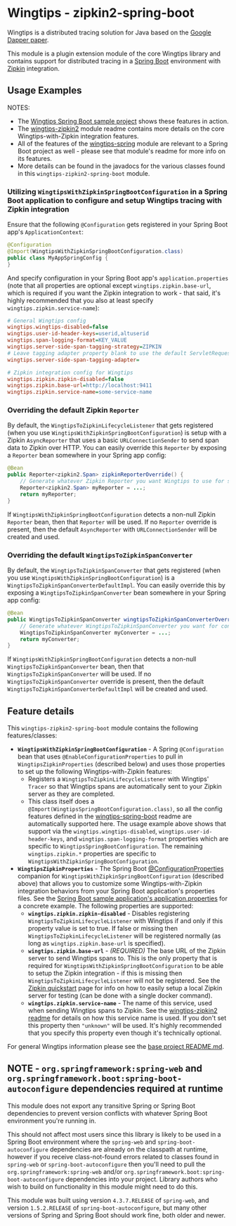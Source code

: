 # Wingtips - zipkin2-spring-boot

Wingtips is a distributed tracing solution for Java based on the 
[Google Dapper paper](http://static.googleusercontent.com/media/research.google.com/en/us/pubs/archive/36356.pdf). 

This module is a plugin extension module of the core Wingtips library and contains support for distributed tracing in a 
[Spring Boot](https://spring.io/guides/gs/spring-boot/) environment with [Zipkin](http://zipkin.io/) integration.

## Usage Examples

NOTES: 

* The [Wingtips Spring Boot sample project](../samples/sample-spring-boot) shows these features in action.
* The [wingtips-zipkin2](../wingtips-zipkin2) module readme contains more details on the core Wingtips-with-Zipkin
integration features.
* All of the features of the [wingtips-spring](../wingtips-spring) module are relevant to a Spring Boot 
project as well - please see that module's readme for more info on its features.
* More details can be found in the javadocs for the various classes found in this `wingtips-zipkin2-spring-boot` module.

### Utilizing `WingtipsWithZipkinSpringBootConfiguration` in a Spring Boot application to configure and setup Wingtips tracing with Zipkin integration

Ensure that the following `@Configuration` gets registered in your Spring Boot app's `ApplicationContext`:

``` java
@Configuration
@Import(WingtipsWithZipkinSpringBootConfiguration.class)
public class MyAppSpringConfig {
}
``` 

And specify configuration in your Spring Boot app's `application.properties` (note that all properties are optional
except `wingtips.zipkin.base-url`, which is required if you want the Zipkin integration to work - that said, it's
highly recommended that you also at least specify `wingtips.zipkin.service-name`):

``` ini
# General Wingtips config
wingtips.wingtips-disabled=false
wingtips.user-id-header-keys=userid,altuserid
wingtips.span-logging-format=KEY_VALUE 
wingtips.server-side-span-tagging-strategy=ZIPKIN
# Leave tagging adapter property blank to use the default ServletRequestTagAdapter
wingtips.server-side-span-tagging-adapter=

# Zipkin integration config for Wingtips
wingtips.zipkin.zipkin-disabled=false
wingtips.zipkin.base-url=http://localhost:9411
wingtips.zipkin.service-name=some-service-name
```

### Overriding the default Zipkin `Reporter`

By default, the `WingtipsToZipkinLifecycleListener` that gets registered (when you use 
`WingtipsWithZipkinSpringBootConfiguration`) is setup with a Zipkin `AsyncReporter` that uses a basic 
`URLConnectionSender` to send span data to Zipkin over HTTP. You can easily override this `Reporter` by exposing
a `Reporter` bean somewhere in your Spring app config:

``` java
@Bean
public Reporter<zipkin2.Span> zipkinReporterOverride() {
    // Generate whatever Zipkin Reporter you want Wingtips to use for sending span data to Zipkin.
    Reporter<zipkin2.Span> myReporter = ...; 
    return myReporter;
}
```

If `WingtipsWithZipkinSpringBootConfiguration` detects a non-null Zipkin `Reporter` bean, then that `Reporter` will be 
used. If no `Reporter` override is present, then the default `AsyncReporter` with `URLConnectionSender` will be created
and used.  

### Overriding the default `WingtipsToZipkinSpanConverter`

By default, the `WingtipsToZipkinSpanConverter` that gets registered (when you use 
`WingtipsWithZipkinSpringBootConfiguration`) is a `WingtipsToZipkinSpanConverterDefaultImpl`. You can easily override 
this by exposing a `WingtipsToZipkinSpanConverter` bean somewhere in your Spring app config:

``` java
@Bean
public WingtipsToZipkinSpanConverter wingtipsToZipkinSpanConverterOverride() {
    // Generate whatever WingtipsToZipkinSpanConverter you want for converting Wingtips spans to Zipkin spans.
    WingtipsToZipkinSpanConverter myConverter = ...; 
    return myConverter;
}
```

If `WingtipsWithZipkinSpringBootConfiguration` detects a non-null `WingtipsToZipkinSpanConverter` bean, then that 
`WingtipsToZipkinSpanConverter` will be used. If no `WingtipsToZipkinSpanConverter` override is present, then the 
default `WingtipsToZipkinSpanConverterDefaultImpl` will be created and used.  

## Feature details

This `wingtips-zipkin2-spring-boot` module contains the following features/classes:

* **`WingtipsWithZipkinSpringBootConfiguration`** - A Spring `@Configuration` bean that uses 
`@EnableConfigurationProperties` to pull in `WingtipsZipkinProperties` (described below) and uses those properties to 
set up the following Wingtips-with-Zipkin features:
    - Registers a `WingtipsToZipkinLifecycleListener` with Wingtips' `Tracer` so that Wingtips spans are automatically
    sent to your Zipkin server as they are completed.
    - This class itself does a `@Import(WingtipsSpringBootConfiguration.class)`, so all the config features defined in
    the [wingtips-spring-boot](../wingtips-spring-boot) readme are automatically supported here. The usage example 
    above shows that support via the `wingtips.wingtips-disabled`, `wingtips.user-id-header-keys`, and 
    `wingtips.span-logging-format` properties which are specific to `WingtipsSpringBootConfiguration`. The remaining
    `wingtips.zipkin.*` properties are specific to `WingtipsWithZipkinSpringBootConfiguration`.
* **`WingtipsZipkinProperties`** - The Spring Boot 
[@ConfigurationProperties](https://docs.spring.io/spring-boot/docs/current/reference/html/boot-features-external-config.html#boot-features-external-config-typesafe-configuration-properties) 
companion for `WingtipsWithZipkinSpringBootConfiguration` (described above) that allows you to customize some 
Wingtips-with-Zipkin integration behaviors from your Spring Boot application's properties files. See the 
[Spring Boot sample application's application.properties](../samples/sample-spring-boot/src/main/resources/application.properties) 
for a concrete example. The following properties are supported:
    - **`wingtips.zipkin.zipkin-disabled`** - Disables registering `WingtipsToZipkinLifecycleListener` with Wingtips 
    if and only if this property value is set to true. If false or missing then `WingtipsToZipkinLifecycleListener` 
    will be registered normally (as long as `wingtips.zipkin.base-url` is specified).
    - **`wingtips.zipkin.base-url`** - *(REQUIRED)* The base URL of the Zipkin server to send Wingtips spans to. This 
    is the only property that is required for `WingtipsWithZipkinSpringBootConfiguration` to be able to setup the
    Zipkin integration - if this is missing then `WingtipsToZipkinLifecycleListener` will not be registered. See 
    the [Zipkin quickstart](http://zipkin.io/pages/quickstart) page for info on how to easily setup a local Zipkin 
    server for testing (can be done with a single docker command).
    - **`wingtips.zipkin.service-name`** - The name of this service, used when sending Wingtips spans to Zipkin. See 
    the [wingtips-zipkin2 readme](../wingtips-zipkin2) for details on how this service name is used. If you don't set
    this property then `"unknown"` will be used. It's highly recommended that you specify this property even though
    it's technically optional.

For general Wingtips information please see the [base project README.md](../README.md).

## NOTE - `org.springframework:spring-web` and `org.springframework.boot:spring-boot-autoconfigure` dependencies required at runtime

This module does not export any transitive Spring or Spring Boot dependencies to prevent version conflicts with 
whatever Spring Boot environment you're running in. 

This should not affect most users since this library is likely to be used in a Spring Boot environment where the 
`spring-web` and `spring-boot-autoconfigure` dependencies are already on the classpath at runtime, however if you 
receive class-not-found errors related to classes found in `spring-web` or `spring-boot-autoconfigure` then 
you'll need to pull the `org.springframework:spring-web` and/or `org.springframework.boot:spring-boot-autoconfigure` 
dependencies into your project. Library authors who wish to build on functionality in this module might need to do 
this.

This module was built using version `4.3.7.RELEASE` of `spring-web`, and version `1.5.2.RELEASE` of 
`spring-boot-autoconfigure`, but many other versions of Spring and Spring Boot should work fine, both older and newer.

